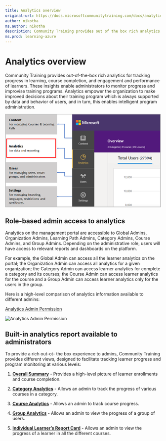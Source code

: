```yaml
---
title: Analytics overview
original-url: https://docs.microsoftcommunitytraining.com/docs/analytics-overview
author: nikotha
ms.author: nikotha
description: Community Training provides out of the box rich analytics for tracking progress in learning, course completion and engagement and performance of learners.
ms.prod: learning-azure
---
```


# Analytics overview

Community Training provides out-of-the-box rich analytics for tracking progress in learning, course completion, and engagement and performance of learners. These insights enable administrators to monitor progress and improvise training programs. Analytics empower the organization to make improved decisions about their training program which is always supported by data and behavior of users, and in turn, this enables intelligent program administration.

![smart program administration](../media/image%28430%29.png)

## Role-based admin access to analytics

Analytics on the management portal are accessible to Global Admins, Organization Admins, Learning Path Admins, Category Admins, Course Admins, and Group Admins. Depending on the administrative role, users will have access to relevant reports and dashboards on the platform.

For example, the Global Admin can access all the learner analytics on the portal; the Organization Admin can access all analytics for a given organization; the Category Admin can access learner analytics for complete a category and its courses; the Course Admin can access learner analytics for the course and a Group Admin can access learner analytics only for the users in the group.

Here is a high-level comparison of analytics information available to different admins:

[comment]: <* [Analytics Topics](../media/Analytics%20Topics.pdf) >
[Analytics Admin Permission](https://github.com/MicrosoftDocs/microsoft-community-training/files/6915937/Analytics.Admin.Permission.pdf)

![Analytics Admin Permission](https://user-images.githubusercontent.com/88087980/127873799-0f25e9a7-bed3-4064-9018-6e470126a334.jpg)

## Built-in analytics report available to administrators

To provide a rich out-ot- the box experience to admins, Community Training provides different views, designed to facilitate tracking learner progress and program monitoring at various levels:

1. [**Overall Summary**](./in-built-reports/overall-summary.md) - Provides a high-level picture of learner enrollments and course completion.

2. [**Category Analytics**](./in-built-reports/category-view-report.md) - Allows an admin to track the progress of various courses in a category.

3. [**Course Analytics**](./in-built-reports/course-view-report.md) - Allows an admin to track course progress.

4. [**Group Analytics**](./in-built-reports/group-view-report.md) - Allows an admin to view the progress of a group of users.

5. [**Individual Learner’s Report Card**](./in-built-reports/learner-report-card-view.md) - Allows an admin to view the progress of a learner in all the different courses.

<!-- ## Advanced Search in Analytics

Community Training also provides administrators the capability to search for specific records from the entire repository of analytics available in in-built reports. This is available at various levels, such as Category View, Course View, and Learner View.

### Steps to search analytics

1. On the Community Training portal, after signing in, switch to administrator view and select the **Analytics** tab from the left navigation pane.
1. Scroll down to the **Categories/ Courses** section and provide the string to be searched.

   > [!NOTE]
   > User search input string should have minimum length of 3 characters.

1. If you further need to drill down to the Course level, select the relevant Category (as shown below) and search for the string from the **Course Name**.

   ![image.png](../media/image%28457%29.png)

1. You can further advance the search into the specific course by selecting the relevant course (as shown below) and search for either **Learner Name** or **Learner Id** in the search bar provided.

![image.png](../media/image%28458%29.png)

1. In case you to switch back to the broader level of content, you may do so using the navigation path available on the top.

   ![image.png](../media/image%28459%29.png)-->
